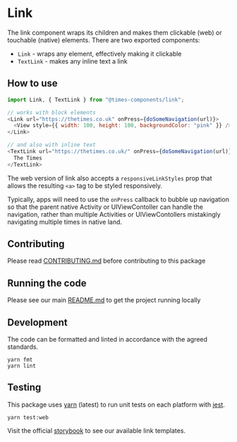 # Link

The link component wraps its children and makes them clickable (web) or
touchable (native) elements. There are two exported components:

- `Link` - wraps any element, effectively making it clickable
- `TextLink` - makes any inline text a link

## How to use

```js
import Link, { TextLink } from "@times-components/link";

// works with block elements
<Link url="https://thetimes.co.uk" onPress={doSomeNavigation(url)}>
  <View style={{ width: 100, height: 100, backgroundColor: "pink" }} />
</Link>

// and also with inline text
<TextLink url="https://thetimes.co.uk/" onPress={doSomeNavigation(url)}>
  The Times
</TextLink>
```

The web version of link also accepts a `responsiveLinkStyles` prop that allows
the resulting `<a>` tag to be styled responsively.

Typically, apps will need to use the `onPress` callback to bubble up navigation
so that the parent native Activity or UIViewContoller can handle the navigation,
rather than multiple Activities or UIViewContollers mistakingly navigating
multiple times in native land.

## Contributing

Please read [CONTRIBUTING.md](./CONTRIBUTING.md) before contributing to this
package

## Running the code

Please see our main [README.md](../README.md) to get the project running locally

## Development

The code can be formatted and linted in accordance with the agreed standards.

```
yarn fmt
yarn lint
```

## Testing

This package uses [yarn](https://yarnpkg.com) (latest) to run unit tests on each
platform with [jest](https://facebook.github.io/jest/).

```
yarn test:web
```

Visit the official
[storybook](http://components.thetimes.co.uk/?knob-Size%20of%20ad%20placeholder%3A=default&selectedKind=Primitives%2FLink&selectedStory=Link%20with%20big%20content&full=0&addons=1&stories=1&panelRight=0&addonPanel=storybooks%2Fstorybook-addon-knobs)
to see our available link templates.
